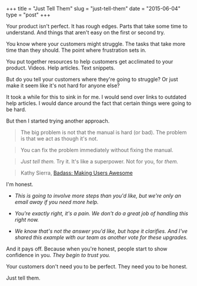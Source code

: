+++
title = "Just Tell Them"
slug = "just-tell-them"
date = "2015-06-04"
type = "post"
+++ 

Your product isn't perfect. It has rough edges. Parts that take some time to understand. And things that aren't easy on the first or second try. 

You know where your customers might struggle. The tasks that take
more time than they should. The point where frustration sets in. 

You put together resources to help customers get acclimated to your product. Videos. Help articles. Text snippets. 

But do you tell your customers where they're going to struggle? Or just make it seem like it's not hard for anyone else? 

It took a while for this to sink in for me. I would send over links to outdated help articles. I would dance around the fact that certain things were going to be hard. 

But then I started trying another approach. 

> The big problem is not that the manual is hard (or bad). The problem is that we act as though it's not. 

> You can fix the problem immediately without fixing the manual. 

> *Just tell them.*
Try it. It's like a superpower. Not for you, for *them.*

> Kathy Sierra, [Badass: Making Users Awesome](http://shop.oreilly.com/product/0636920036593.do)

I'm honest. 

- *This is going to involve more steps than you'd like, but we're only an email away if you need more help.* 

- *You're exactly right, it's a pain. We don't do a great job of handling this right now.* 

- *We know that's not the answer you'd like, but hope it clarifies. And I've shared this example with our team as another vote for these upgrades.* 

And it pays off. Because when you're honest, people start to show confidence in you. *They begin to trust you.*

Your customers don't need you to be perfect. They need you to be honest. 

Just tell them. 




